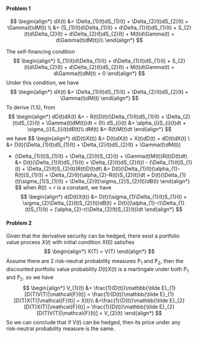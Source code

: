 #### Problem 1

$$
\begin{align*}
dX(t) &= \Delta_{1}(t)dS_{1}(t) + \Delta_{2}(t)dS_{2}(t) + \Gamma(t)dM(t) \\
&+ (S_{1}(t)d\Delta_{1}(t) + d\Delta_{1}(t)dS_{1}(t) + S_{2}(t)d\Delta_{2}(t) + d\Delta_{2}(t)dS_{2}(t) + M(t)d\Gamma(t) + d\Gamma(t)dM(t))\\
\end{align*}
$$

The self-financing condition
$$
\begin{align*}
S_{1}(t)d\Delta_{1}(t) + d\Delta_{1}(t)dS_{1}(t) + S_{2}(t)d\Delta_{2}(t) + d\Delta_{2}(t)dS_{2}(t) + M(t)d\Gamma(t) + d\Gamma(t)dM(t) = 0
\end{align*}
$$
Under this condition, we have
$$
\begin{align*}
dX(t) &= \Delta_{1}(t)dS_{1}(t) + \Delta_{2}(t)dS_{2}(t) + \Gamma(t)dM(t)
\end{align*}
$$
To derive (1.5), from
$$
\begin{align*}
dD(t)dX(t) &= - R(t)D(t)(\Delta_{1}(t)dS_{1}(t) + \Delta_{2}(t)dS_{2}(t) + \Gamma(t)dM(t))dt = 0\\
dS_{i}(t) &= \alpha_{i}S_{i}(t)dt + \sigma_{i}S_{i}(t)dB(t)\\
dM(t) &= R(t)M(t)dt
\end{align*}
$$
we have
$$
\begin{align*}
d(D(t)X(t)) &= D(t)dX(t) + X(t)dD(t) + dD(t)dX(t) \\
&= D(t)(\Delta_{1}(t)dS_{1}(t) + \Delta_{2}(t)dS_{2}(t) + \Gamma(t)dM(t))
- (\Delta_{1}(t)S_{1}(t) + \Delta_{2}(t)S_{2}(t) + \Gamma(t)M(t))R(t)D(t)dt\\
&= D(t)(\Delta_{1}(t)dS_{1}(t) + \Delta_{2}(t)dS_{2}(t)) - (\Delta_{1}(t)S_{1}(t) + \Delta_{2}(t)S_{2}(t))R(t)D(t)dt\\
&= D(t)(\Delta_{1}(t)(\alpha_{1}-R(t))S_{1}(t) + \Delta_{2}(t)(\alpha_{2}-R(t))S_{2}(t))dt + D(t)(\Delta_{1}(t)\sigma_{1}S_{1}(t) + \Delta_{2}(t)\sigma_{2}S_{2}(t))dB(t)
\end{align*}
$$
when $R(t) = r$ is a constant, we have
$$
\begin{align*}
d(D(t)X(t)) &= D(t)(\sigma_{1}\Delta_{1}(t)S_{1}(t) + \sigma_{2}\Delta_{2}(t)S_{2}(t))dB(t) + D(t)((\alpha_{1}-r)\Delta_{1}(t)S_{1}(t) + (\alpha_{2}-r)\Delta_{2}(t)S_{2}(t))dt
\end{align*}
$$


#### Problem 2

Given that the derivative security can be hedged, there exist a portfolio value process $X(t)$ with initial condition $X(0)$ satisfies
$$
\begin{align*}
X(T) = V(T)
\end{align*}
$$
Assume there are 2 risk-neutral probability measures $\mathbb {\tilde P}_{1}$ and $\mathbb {\tilde P}_{2}$, then the discounted portfolio value probability $D(t)X(t)$ is a martingale under both  $\mathbb {\tilde P}_{1}$ and $\mathbb {\tilde P}_{2}$. so we have
$$
\begin{align*}
V_{1}(t) &= \frac{1}{D(t)}\mathbb{\tilde E}_{1}[D(T)V(T)|\mathcal{F}(t)] = \frac{1}{D(t)}\mathbb{\tilde E}_{1}[D(T)X(T)|\mathcal{F}(t)] = X(t)\\
&=\frac{1}{D(t)}\mathbb{\tilde E}_{2}[D(T)X(T)|\mathcal{F}(t)] = \frac{1}{D(t)}\mathbb{\tilde E}_{2}[D(T)V(T)|\mathcal{F}(t)] = V_{2}(t)
\end{align*}
$$
So we can conclude that if $V(t)$ can be hedged, then its price under any risk-neutral probability measure is the same.